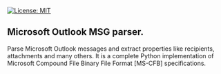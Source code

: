 [![License: MIT](https://img.shields.io/badge/License-MIT-yellow.svg)](https://opensource.org/licenses/MIT)

## Microsoft Outlook MSG parser.

Parse Microsoft Outlook messages and extract properties like recipients, attachments and many others. 
It is a complete Python implementation of Microsoft Compound File Binary File Format [MS-CFB] specifications.